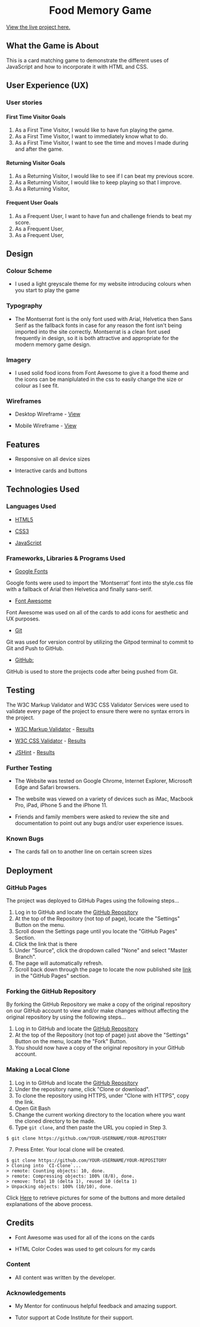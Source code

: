 <h1 align="center">Food Memory Game</h1>

[View the live project here.](https://mcbradderzz.github.io/food-memory-game/)

## What the Game is About

This is a card matching game to demonstrate the different uses of JavaScript and how to incorporate it with HTML and CSS.

## User Experience (UX)

### User stories

#### First Time Visitor Goals

1. As a First Time Visitor, I would like to have fun playing the game.
2. As a First Time Visitor, I want to immediately know what to do.
3. As a First Time Visitor, I want to see the time and moves I made during and after the game.

#### Returning Visitor Goals

1. As a Returning Visitor, I would like to see if I can beat my previous score.
2. As a Returning Visitor, I would like to keep playing so that I improve.
3. As a Returning Visitor, 

#### Frequent User Goals

1. As a Frequent User, I want to have fun and challenge friends to beat my score.
2. As a Frequent User, 
3. As a Frequent User, 

## Design

### Colour Scheme

- I used a light greyscale theme for my website introducing colours when you start to play the game

### Typography

- The Montserrat font is the only font used with Arial, Helvetica then Sans Serif as the fallback fonts in case for any reason the font isn't being imported into the site correctly. Montserrat is a clean font used frequently in design, so it is both attractive and appropriate for the modern memory game design.

### Imagery

- I used solid food icons from Font Awesome to give it a food theme and the icons can be maniplulated in the css to easily change the size or colour as I see fit.

### Wireframes

- Desktop Wireframe - [View](https://github.com/McBrAdDeRzZ/food-memory-game/blob/master/assets/images/desktop-wireframe.jpeg?raw=true)

- Mobile Wireframe - [View](https://github.com/McBrAdDeRzZ/food-memory-game/blob/master/assets/images/mobile-wireframe.jpeg?raw=true)

## Features

- Responsive on all device sizes

- Interactive cards and buttons

## Technologies Used

### Languages Used

- [HTML5](https://en.wikipedia.org/wiki/HTML5)

- [CSS3](https://en.wikipedia.org/wiki/Cascading_Style_Sheets)

- [JavaScript](https://en.wikipedia.org/wiki/JavaScript)

### Frameworks, Libraries & Programs Used

- [Google Fonts](https://fonts.google.com/)

Google fonts were used to import the 'Montserrat' font into the style.css file with a fallback of Arial then Helvetica and finally sans-serif.

- [Font Awesome](https://fontawesome.com/)

Font Awesome was used on all of the cards to add icons for aesthetic and UX purposes.

- [Git](https://git-scm.com/)

Git was used for version control by utilizing the Gitpod terminal to commit to Git and Push to GitHub.

- [GitHub:](https://github.com/)

GitHub is used to store the projects code after being pushed from Git.

## Testing

The W3C Markup Validator and W3C CSS Validator Services were used to validate every page of the project to ensure there were no syntax errors in the project.

- [W3C Markup Validator]() - [Results]()

- [W3C CSS Validator]() - [Results]()

- [JSHint]() - [Results]()

### Further Testing

-   The Website was tested on Google Chrome, Internet Explorer, Microsoft Edge and Safari browsers.

-   The website was viewed on a variety of devices such as iMac, Macbook Pro, iPad, iPhone 5 and the iPhone 11.

-   Friends and family members were asked to review the site and documentation to point out any bugs and/or user experience issues.

### Known Bugs

- The cards fall on to another line on certain screen sizes

## Deployment

### GitHub Pages

The project was deployed to GitHub Pages using the following steps...

1. Log in to GitHub and locate the [GitHub Repository](https://github.com/McBrAdDeRzZ/food-memory-game)
2. At the top of the Repository (not top of page), locate the "Settings" Button on the menu.
3. Scroll down the Settings page until you locate the "GitHub Pages" Section.
4. Click the link that is there
5. Under "Source", click the dropdown called "None" and select "Master Branch".
6. The page will automatically refresh.
7. Scroll back down through the page to locate the now published site [link](https://mcbradderzz.github.io/food-memory-game/) in the "GitHub Pages" section.

### Forking the GitHub Repository

By forking the GitHub Repository we make a copy of the original repository on our GitHub account to view and/or make changes without affecting the original repository by using the following steps...

1. Log in to GitHub and locate the [GitHub Repository](https://github.com/McBrAdDeRzZ/food-memory-game)
2. At the top of the Repository (not top of page) just above the "Settings" Button on the menu, locate the "Fork" Button.
3. You should now have a copy of the original repository in your GitHub account.

### Making a Local Clone

1. Log in to GitHub and locate the [GitHub Repository](https://github.com/McBrAdDeRzZ/food-memory-game)
2. Under the repository name, click "Clone or download".
3. To clone the repository using HTTPS, under "Clone with HTTPS", copy the link.
4. Open Git Bash
5. Change the current working directory to the location where you want the cloned directory to be made.
6. Type `git clone`, and then paste the URL you copied in Step 3.

```
$ git clone https://github.com/YOUR-USERNAME/YOUR-REPOSITORY
```

7. Press Enter. Your local clone will be created.

```
$ git clone https://github.com/YOUR-USERNAME/YOUR-REPOSITORY
> Cloning into `CI-Clone`...
> remote: Counting objects: 10, done.
> remote: Compressing objects: 100% (8/8), done.
> remove: Total 10 (delta 1), reused 10 (delta 1)
> Unpacking objects: 100% (10/10), done.
```

Click [Here](https://help.github.com/en/github/creating-cloning-and-archiving-repositories/cloning-a-repository#cloning-a-repository-to-github-desktop) to retrieve pictures for some of the buttons and more detailed explanations of the above process.

## Credits

- Font Awesome was used for all of the icons on the cards

- HTML Color Codes was used to get colours for my cards

### Content

-   All content was written by the developer.

### Acknowledgements

-   My Mentor for continuous helpful feedback and amazing support.

-   Tutor support at Code Institute for their support.